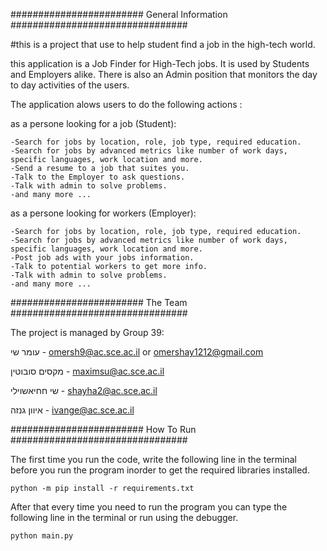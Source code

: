 ######################## General Information ################################

#this is a project that use to help student find a job in the high-tech world.

this application is a Job Finder for High-Tech jobs. 
It is used by Students and Employers alike.
There is also an Admin position that monitors the day to day activities of the users.

The application alows users to do the following actions :

as a persone looking for a job (Student):

	-Search for jobs by location, role, job type, required education.
	-Search for jobs by advanced metrics like number of work days, specific languages, work location and more.
	-Send a resume to a job that suites you.
	-Talk to the Employer to ask questions.
	-Talk with admin to solve problems.
	-and many more ...

as a persone looking for workers (Employer):

	-Search for jobs by location, role, job type, required education.
	-Search for jobs by advanced metrics like number of work days, specific languages, work location and more.
	-Post job ads with your jobs information.
	-Talk to potential workers to get more info.
	-Talk with admin to solve problems.
	-and many more ...


######################## The Team ################################

The project is managed by Group 39: 

עומר שי - omersh9@ac.sce.ac.il or omershay1212@gmail.com

מקסים סובוטין - maximsu@ac.sce.ac.il

שי חחיאשוילי - shayha2@ac.sce.ac.il

איוון גנזה - ivange@ac.sce.ac.il


######################## How To Run ################################

The first time you run the code, write the following line in the terminal before you run the program inorder to get the required libraries installed.

	python -m pip install -r requirements.txt


After that every time you need to run the program you can type the following line in the terminal or run using the debugger.

	python main.py
